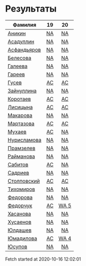 # Результаты
Фамилия | 19| 20
---|:---:|:---:
[Аникин](Аникин/README.md)  | [NA](Аникин/19.md) | [NA](Аникин/20.md)
[Асадуллин](Асадуллин/README.md)  | [NA](Асадуллин/19.md) | [NA](Асадуллин/20.md)
[Асфандьяров](Асфандьяров/README.md)  | [NA](Асфандьяров/19.md) | [NA](Асфандьяров/20.md)
[Белесова](Белесова/README.md)  | [NA](Белесова/19.md) | [NA](Белесова/20.md)
[Галеева](Галеева/README.md)  | [NA](Галеева/19.md) | [NA](Галеева/20.md)
[Гареев](Гареев/README.md)  | [NA](Гареев/19.md) | [NA](Гареев/20.md)
[Гусев](Гусев/README.md)  | [AC](Гусев/19.md) | [AC](Гусев/20.md)
[Зайнуллина](Зайнуллина/README.md)  | [NA](Зайнуллина/19.md) | [NA](Зайнуллина/20.md)
[Коротаев](Коротаев/README.md)  | [AC](Коротаев/19.md) | [AC](Коротаев/20.md)
[Лисицына](Лисицына/README.md)  | [AC](Лисицына/19.md) | [AC](Лисицына/20.md)
[Макарова](Макарова/README.md)  | [NA](Макарова/19.md) | [NA](Макарова/20.md)
[Мартазова](Мартазова/README.md)  | [AC](Мартазова/19.md) | [AC](Мартазова/20.md)
[Мухаев](Мухаев/README.md)  | [AC](Мухаев/19.md) | [NA](Мухаев/20.md)
[Нурисламова](Нурисламова/README.md)  | [NA](Нурисламова/19.md) | [NA](Нурисламова/20.md)
[Прамзелев](Прамзелев/README.md)  | [NA](Прамзелев/19.md) | [NA](Прамзелев/20.md)
[Райманова](Райманова/README.md)  | [NA](Райманова/19.md) | [NA](Райманова/20.md)
[Сабитов](Сабитов/README.md)  | [AC](Сабитов/19.md) | [NA](Сабитов/20.md)
[Садриев](Садриев/README.md)  | [NA](Садриев/19.md) | [NA](Садриев/20.md)
[Столповский](Столповский/README.md)  | [AC](Столповский/19.md) | [AC](Столповский/20.md)
[Тихомиров](Тихомиров/README.md)  | [NA](Тихомиров/19.md) | [NA](Тихомиров/20.md)
[Федорова](Федорова/README.md)  | [NA](Федорова/19.md) | [NA](Федорова/20.md)
[Федорчук](Федорчук/README.md)  | [AC](Федорчук/19.md) | [WA 5](Федорчук/20.md)
[Хасанова](Хасанова/README.md)  | [NA](Хасанова/19.md) | [NA](Хасанова/20.md)
[Хусаенов](Хусаенов/README.md)  | [NA](Хусаенов/19.md) | [NA](Хусаенов/20.md)
[Юлдашев](Юлдашев/README.md)  | [NA](Юлдашев/19.md) | [NA](Юлдашев/20.md)
[Юмадилова](Юмадилова/README.md)  | [AC](Юмадилова/19.md) | [WA 4](Юмадилова/20.md)
[Юсупов](Юсупов/README.md)  | [NA](Юсупов/19.md) | [NA](Юсупов/20.md)

Fetch started at 2020-10-16 12:02:01
